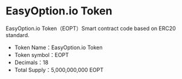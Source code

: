 # EasyOption.io Token

EasyOption.io Token（EOPT）Smart contract code based on ERC20 standard.

* Token Name：EasyOption.io Token
* Token symbol：EOPT
* Decimals：18
* Total Supply：5,000,000,000 EOPT
